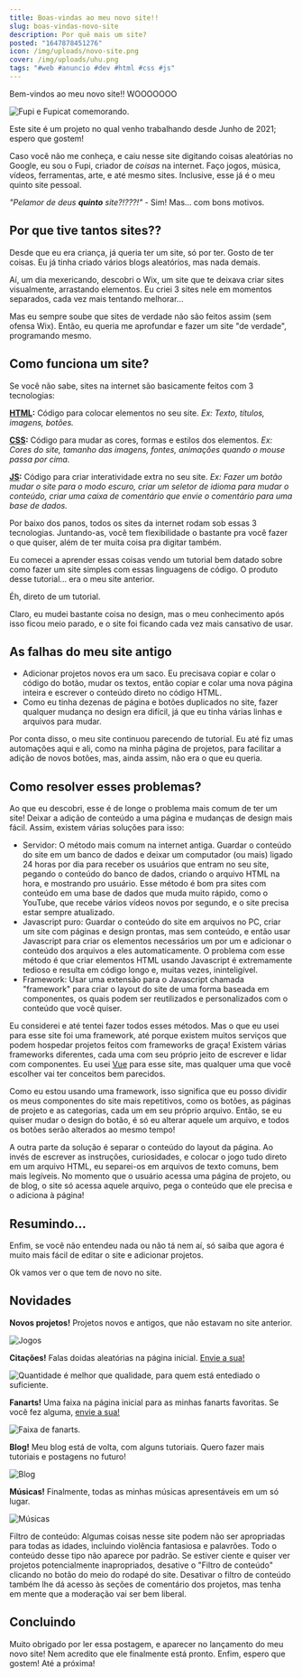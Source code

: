 ```yaml
---
title: Boas-vindas ao meu novo site!!
slug: boas-vindas-novo-site
description: Por quê mais um site?
posted: "1647878451276"
icon: /img/uploads/novo-site.png
cover: /img/uploads/uhu.png
tags: "#web #anuncio #dev #html #css #js"
---
```

Bem-vindos ao meu novo site!! WOOOOOOO

![Fupi e Fupicat comemorando.](/img/uploads/uhu.png)

Este site é um projeto no qual venho trabalhando desde Junho de 2021; espero que gostem!

Caso você não me conheça, e caiu nesse site digitando coisas aleatórias no Google, eu sou o Fupi, criador de *coisas* na internet. Faço jogos, música, vídeos, ferramentas, arte, e até mesmo sites. Inclusive, esse já é o meu quinto site pessoal.

*"Pelamor de deus **quinto** site?!???!"* - Sim! Mas... com bons motivos.

## Por que tive tantos sites??

Desde que eu era criança, já queria ter um site, só por ter. Gosto de ter coisas. Eu já tinha criado vários blogs aleatórios, mas nada demais.

Aí, um dia mexericando, descobri o Wix, um site que te deixava criar sites visualmente, arrastando elementos. Eu criei 3 sites nele em momentos separados, cada vez mais tentando melhorar...

Mas eu sempre soube que sites de verdade não são feitos assim (sem ofensa Wix). Então, eu queria me aprofundar e fazer um site "de verdade", programando mesmo.

## Como funciona um site?

Se você não sabe, sites na internet são basicamente feitos com 3 tecnologias:

**[HTML](https://pt.wikipedia.org/wiki/HTML):** Código para colocar elementos no seu site. *Ex: Texto, títulos, imagens, botões.*

**[CSS](https://pt.wikipedia.org/wiki/Cascading_Style_Sheets):** Código para mudar as cores, formas e estilos dos elementos. *Ex: Cores do site, tamanho das imagens, fontes, animações quando o mouse passa por cima.*

**[JS](https://pt.wikipedia.org/wiki/JavaScript):** Código para criar interatividade extra no seu site. *Ex: Fazer um botão mudar o site para o modo escuro, criar um seletor de idioma para mudar o conteúdo, criar uma caixa de comentário que envie o comentário para uma base de dados.*

Por baixo dos panos, todos os sites da internet rodam sob essas 3 tecnologias. Juntando-as, você tem flexibilidade o bastante pra você fazer o que quiser, além de ter muita coisa pra digitar também.

Eu comecei a aprender essas coisas vendo um tutorial bem datado sobre como fazer um site simples com essas linguagens de código. O produto desse tutorial... era o meu site anterior.

Éh, direto de um tutorial.

Claro, eu mudei bastante coisa no design, mas o meu conhecimento após isso ficou meio parado, e o site foi ficando cada vez mais cansativo de usar.

## As falhas do meu site antigo

* Adicionar projetos novos era um saco. Eu precisava copiar e colar o código do botão, mudar os textos, então copiar e colar uma nova página inteira e escrever o conteúdo direto no código HTML.
* Como eu tinha dezenas de página e botões duplicados no site, fazer qualquer mudança no design era difícil, já que eu tinha várias linhas e arquivos para mudar.

Por conta disso, o meu site continuou parecendo de tutorial. Eu até fiz umas automações aqui e ali, como na minha página de projetos, para facilitar a adição de novos botões, mas, ainda assim, não era o que eu queria.

## Como resolver esses problemas?

Ao que eu descobri, esse é de longe o problema mais comum de ter um site! Deixar a adição de conteúdo a uma página e mudanças de design mais fácil. Assim, existem várias soluções para isso:

* Servidor: O método mais comum na internet antiga. Guardar o conteúdo do site em um banco de dados e deixar um computador (ou mais) ligado 24 horas por dia para receber os usuários que entram no seu site, pegando o conteúdo do banco de dados, criando o arquivo HTML na hora, e mostrando pro usuário. Esse método é bom pra sites com conteúdo em uma base de dados que muda muito rápido, como o YouTube, que recebe vários vídeos novos por segundo, e o site precisa estar sempre atualizado.
* Javascript puro: Guardar o conteúdo do site em arquivos no PC, criar um site com páginas e design prontas, mas sem conteúdo, e então usar Javascript para criar os elementos necessários um por um e adicionar o conteúdo dos arquivos a eles automaticamente. O problema com esse método é que criar elementos HTML usando Javascript é extremamente tedioso e resulta em código longo e, muitas vezes, ininteligível.
* Framework: Usar uma extensão para o Javascript chamada "framework" para criar o layout do site de uma forma baseada em componentes, os quais podem ser reutilizados e personalizados com o conteúdo que você quiser.

Eu considerei e até tentei fazer todos esses métodos. Mas o que eu usei para esse site foi uma framework, até porque existem muitos serviços que podem hospedar projetos feitos com frameworks de graça! Existem várias frameworks diferentes, cada uma com seu próprio jeito de escrever e lidar com componentes. Eu usei [Vue](https://vuejs.org/) para esse site, mas qualquer uma que você escolher vai ter conceitos bem parecidos.

Como eu estou usando uma framework, isso significa que eu posso dividir os meus componentes do site mais repetitivos, como os botões, as páginas de projeto e as categorias, cada um em seu próprio arquivo. Então, se eu quiser mudar o design do botão, é só eu alterar aquele um arquivo, e todos os botões serão alterados ao mesmo tempo!

A outra parte da solução é separar o conteúdo do layout da página. Ao invés de escrever as instruções, curiosidades, e colocar o jogo tudo direto em um arquivo HTML, eu separei-os em arquivos de texto comuns, bem mais legíveis. No momento que o usuário acessa uma página de projeto, ou de blog, o site só acessa aquele arquivo, pega o conteúdo que ele precisa e o adiciona à página!

## Resumindo...

Enfim, se você não entendeu nada ou não tá nem aí, só saiba que agora é muito mais fácil de editar o site e adicionar projetos.

Ok vamos ver o que tem de novo no site.

## Novidades

**Novos projetos!** Projetos novos e antigos, que não estavam no site anterior.

![Jogos](/img/uploads/jogos.png)

**Citações!** Falas doidas aleatórias na página inicial. [Envie a sua!](/sobre#contato)

![Quantidade é melhor que qualidade, para quem está entediado o suficiente.](/img/uploads/quote.png)

**Fanarts!** Uma faixa na página inicial para as minhas fanarts favoritas. Se você fez alguma, [envie a sua!](/sobre#contato)

![Faixa de fanarts.](/img/uploads/fanarts.png)

**Blog!** Meu blog está de volta, com alguns tutoriais. Quero fazer mais tutoriais e postagens no futuro!

![Blog](/img/uploads/blog.png)

**Músicas!** Finalmente, todas as minhas músicas apresentáveis em um só lugar.

![Músicas](/img/uploads/musicas.png)

Filtro de conteúdo: Algumas coisas nesse site podem não ser apropriadas para todas as idades, incluindo violência fantasiosa e palavrões. Todo o conteúdo desse tipo não aparece por padrão. Se estiver ciente e quiser ver projetos potencialmente inapropriados, desative o "Filtro de conteúdo" clicando no botão do meio do rodapé do site. Desativar o filtro de conteúdo também lhe dá acesso às seções de comentário dos projetos, mas tenha em mente que a moderação vai ser bem liberal.

## Concluindo

Muito obrigado por ler essa postagem, e aparecer no lançamento do meu novo site! Nem acredito que ele finalmente está pronto. Enfim, espero que gostem! Até a próxima!